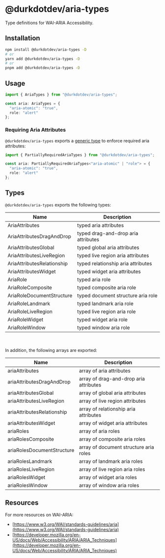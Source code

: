# @durkdotdev/aria-types

Type definitions for WAI-ARIA Accessibility.

## Installation

```bash
npm install @durkdotdev/aria-types -D
# or
yarn add @durkdotdev/aria-types -D
# or
pnpm add @durkdotdev/aria-types -D
```

## Usage

```ts
import { AriaTypes } from "@durkdotdev/aria-types";

const aria: AriaTypes = {
  "aria-atomic": "true",
  role: "alert"
};
```

### Requiring Aria Attributes

`@durkdotdev/aria-types` exports a [generic type](https://www.typescriptlang.org/docs/handbook/2/generics.html) to enforce required aria attributes:

```ts
import { PartiallyRequiredAriaTypes } from "@durkdotdev/aria-types";

const aria: PartiallyRequiredAriaTypes<"aria-atomic" | "role"> = {
  "aria-atomic": "true",
  role: "alert"
};
```

## Types

`@durkdotdev/aria-types` exports the following types:

| Name                       | Description                         |
| -------------------------- | ----------------------------------- |
| AriaAttributes             | typed aria attributes               |
| AriaAttributesDragAndDrop  | typed drag-and-drop aria attributes |
| AriaAttributesGlobal       | typed global aria attributes        |
| AriaAttributesLiveRegion   | typed live region aria attributes   |
| AriaAttributesRelationship | typed relationship aria attributes  |
| AriaAttributesWidget       | typed widget aria attributes        |
| AriaRole                   | typed aria role                     |
| AriaRoleComposite          | typed composite aria role           |
| AriaRoleDocumentStructure  | typed document structure aria role  |
| AriaRoleLandmark           | typed landmark aria role            |
| AriaRoleLiveRegion         | typed live region aria role         |
| AriaRoleWidget             | typed widget aria role              |
| AriaRoleWindow             | typed window aria role              |

\
\
In addition, the following arrays are exported:

| Name                       | Description                            |
| -------------------------- | -------------------------------------- |
| ariaAttributes             | array of aria attributes               |
| ariaAttributesDragAndDrop  | array of drag-and-drop aria attributes |
| ariaAttributesGlobal       | array of global aria attributes        |
| ariaAttributesLiveRegion   | array of live region attributes        |
| ariaAttributesRelationship | array of relationship aria attributes  |
| ariaAttributesWidget       | array of widget aria attributes        |
| ariaRoles                  | array of aria roles                    |
| ariaRolesComposite         | array of composite aria roles          |
| ariaRolesDocumentStructure | array of document structure aria roles |
| ariaRolesLandmark          | array of landmark aria roles           |
| ariaRolesLiveRegion        | array of live region aria roles        |
| ariaRolesWidget            | array of widget aria roles             |
| ariaRolesWindow            | array of window aria roles             |

## Resources

For more resources on WAI-ARIA:

- [https://www.w3.org/WAI/standards-guidelines/aria](https://www.w3.org/WAI/standards-guidelines/aria)
- [https://developer.mozilla.org/en-US/docs/Web/Accessibility/ARIA/ARIA_Techniques](https://developer.mozilla.org/en-US/docs/Web/Accessibility/ARIA/ARIA_Techniques)
